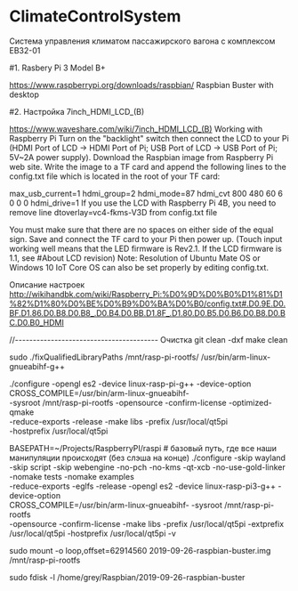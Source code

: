 # ClimateСontrolSystem

Система управления климатом пассажирского вагона с комплексом EB32-01


#1. Rasbery Pi 3 Model B+

https://www.raspberrypi.org/downloads/raspbian/
Raspbian Buster with desktop

#2. Настройка 7inch_HDMI_LCD_(B)

https://www.waveshare.com/wiki/7inch_HDMI_LCD_(B)
Working with Raspberry Pi
Turn on the "backlight" switch then connect the LCD to your Pi 
(HDMI Port of LCD -> HDMI Port of Pi; USB Port of LCD -> USB Port of Pi; 5V~2A power supply). 
Download the Raspbian image from Raspberry Pi web site. 
Write the image to a TF card and append the following lines to the config.txt file which is located in the root of your TF card:

max_usb_current=1
hdmi_group=2
hdmi_mode=87
hdmi_cvt 800 480 60 6 0 0 0
hdmi_drive=1
If you use the LCD with Raspberry Pi 4B, you need to remove line dtoverlay=vc4-fkms-V3D from config.txt file

You must make sure that there are no spaces on either side of the equal sign.
Save and connect the TF card to your Pi then power up.
(Touch input working well means that the LED firmware is Rev2.1. If the LCD firmware is 1.1, see #About LCD revision)
Note: Resolution of Ubuntu Mate OS or Windows 10 IoT Core OS can also be set properly by editing config.txt.

Описание настроек
http://wikihandbk.com/wiki/Raspberry_Pi:%D0%9D%D0%B0%D1%81%D1%82%D1%80%D0%BE%D0%B9%D0%BA%D0%B0/config.txt#.D0.9E.D0.BF.D1.86.D0.B8.D0.B8_.D0.B4.D0.BB.D1.8F_.D1.80.D0.B5.D0.B6.D0.B8.D0.BC.D0.B0_HDMI


//----------------------------------------
Очистка 
git clean -dxf
make clean

sudo ./fixQualifiedLibraryPaths /mnt/rasp-pi-rootfs/ /usr/bin/arm-linux-gnueabihf-g++



./configure -opengl es2 -device linux-rasp-pi-g++ -device-option CROSS_COMPILE=/usr/bin/arm-linux-gnueabihf- \
-sysroot /mnt/rasp-pi-rootfs -opensource -confirm-license -optimized-qmake \
-reduce-exports -release -make libs -prefix /usr/local/qt5pi \
-hostprefix /usr/local/qt5pi

BASEPATH=~/Projects/RaspberryPI/raspi # базовый путь, где все наши манипуляции происходят (без слэша на конце)
./configure -skip wayland -skip script -skip webengine -no-pch -no-kms -qt-xcb -no-use-gold-linker -nomake tests -nomake examples \
-reduce-exports -eglfs  -release -opengl es2 -device linux-rasp-pi3-g++ -device-option \
CROSS_COMPILE=/usr/bin/arm-linux-gnueabihf- -sysroot /mnt/rasp-pi-rootfs \
-opensource -confirm-license -make libs -prefix /usr/local/qt5pi -extprefix /usr/local/qt5pi -hostprefix /usr/local/qt5pi -v

sudo mount -o loop,offset=62914560 2019-09-26-raspbian-buster.img /mnt/rasp-pi-rootfs

sudo fdisk -l /home/grey/Raspbian/2019-09-26-raspbian-buster




